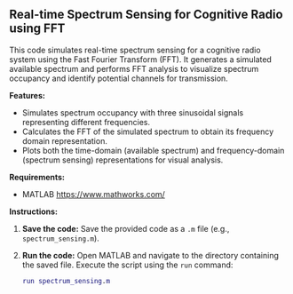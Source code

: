 ## Real-time Spectrum Sensing for Cognitive Radio using FFT

This code simulates real-time spectrum sensing for a cognitive radio system using the Fast Fourier Transform (FFT). It generates a simulated available spectrum and performs FFT analysis to visualize spectrum occupancy and identify potential channels for transmission.

**Features:**

* Simulates spectrum occupancy with three sinusoidal signals representing different frequencies.
* Calculates the FFT of the simulated spectrum to obtain its frequency domain representation.
* Plots both the time-domain (available spectrum) and frequency-domain (spectrum sensing) representations for visual analysis.

**Requirements:**

* MATLAB https://www.mathworks.com/

**Instructions:**

1. **Save the code:** Save the provided code as a `.m` file (e.g., `spectrum_sensing.m`).
2. **Run the code:** Open MATLAB and navigate to the directory containing the saved file. Execute the script using the `run` command:

   ```matlab
   run spectrum_sensing.m

